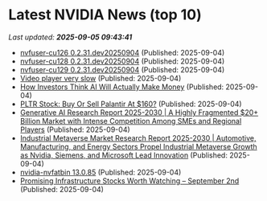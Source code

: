 # Latest NVIDIA News (top 10)
_Last updated: **2025-09-05 09:43:41**_

- [nvfuser-cu126 0.2.31.dev20250904](https://pypi.org/project/nvfuser-cu126/0.2.31.dev20250904/) (Published: 2025-09-04)
- [nvfuser-cu128 0.2.31.dev20250904](https://pypi.org/project/nvfuser-cu128/0.2.31.dev20250904/) (Published: 2025-09-04)
- [nvfuser-cu129 0.2.31.dev20250904](https://pypi.org/project/nvfuser-cu129/0.2.31.dev20250904/) (Published: 2025-09-04)
- [Video player very slow](https://askubuntu.com/questions/1555476/video-player-very-slow) (Published: 2025-09-04)
- [How Investors Think AI Will Actually Make Money](http://nymag.com/intelligencer/article/investors-ai-anthropic.html) (Published: 2025-09-04)
- [PLTR Stock: Buy Or Sell Palantir At $160?](https://www.forbes.com/sites/greatspeculations/2025/09/04/pltr-stock-buy-or-sell-palantir-at-160/) (Published: 2025-09-04)
- [Generative AI Research Report 2025-2030 | A Highly Fragmented $20+ Billion Market with Intense Competition Among SMEs and Regional Players](https://www.globenewswire.com/news-release/2025/09/04/3144239/28124/en/Generative-AI-Research-Report-2025-2030-A-Highly-Fragmented-20-Billion-Market-with-Intense-Competition-Among-SMEs-and-Regional-Players.html) (Published: 2025-09-04)
- [Industrial Metaverse Market Research Report 2025-2030 | Automotive, Manufacturing, and Energy Sectors Propel Industrial Metaverse Growth as Nvidia, Siemens, and Microsoft Lead Innovation](https://www.globenewswire.com/news-release/2025/09/04/3144232/28124/en/Industrial-Metaverse-Market-Research-Report-2025-2030-Automotive-Manufacturing-and-Energy-Sectors-Propel-Industrial-Metaverse-Growth-as-Nvidia-Siemens-and-Microsoft-Lead-Innovation.html) (Published: 2025-09-04)
- [nvidia-nvfatbin 13.0.85](https://pypi.org/project/nvidia-nvfatbin/13.0.85/) (Published: 2025-09-04)
- [Promising Infrastructure Stocks Worth Watching – September 2nd](https://www.etfdailynews.com/2025/09/04/promising-infrastructure-stocks-worth-watching-september-2nd/) (Published: 2025-09-04)
